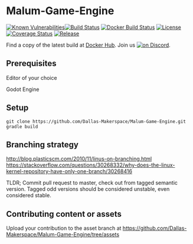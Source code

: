 # Malum-Game-Engine
[![Known Vulnerabilities](https://snyk.io/test/github/Dallas-Makerspace/Malum-Game-Engine/badge.svg?targetFile=build.gradle)](https://snyk.io/test/github/Dallas-Makerspace/Malum-Game-Engine?targetFile=build.gradle)[![Build Status](https://travis-ci.org/Dallas-Makerspace/Malum-Game-Engine.svg?branch=master)](https://travis-ci.org/Dallas-Makerspace/Malum-Game-Engine) [![Docker Build Status](https://img.shields.io/docker/build/dallasmakerspace/Malum-Game-Engine.svg)](https://hub.docker.com/r/dallasmakerspace/Malum-Game-Engine) [![License](https://img.shields.io/github/license/Dallas-Makerspace/Malum-Game-Engine.svg?style=flat-square)](https://github.com/Dallas-Makerspace/Malum-Game-Engine/blob/master/LICENCE) [![Coverage Status](https://coveralls.io/repos/github/Dallas-Makerspace/Malum-Game-Engine/badge.svg?branch=master)](https://coveralls.io/github/Dallas-Makerspace/Malum-Game-Engine?branch=master)
[![Release](https://img.shields.io/github/tag/Dallas-Makerspace/Malum-Game-Engine.svg?style=flat-square)](https://github.com/Dallas-Makerspace/Malum-Game-Engine/tags) 

Find a copy of the latest build at [Docker Hub](https://hub.docker.com/r/dallasmakerspace/Malum-Game-Engine/). Join us <a href="https://chat.dallasmakerspace.org/"><img src="https://img.shields.io/discord/300062029559889931.svg?logo=discord" alt="on Discord"></a>.

## Prerequisites

Editor of your choice

Godot Engine

## Setup

```
git clone https://github.com/Dallas-Makerspace/Malum-Game-Engine.git
gradle build
```

## Branching strategy

http://blog.plasticscm.com/2010/11/linus-on-branching.html
https://stackoverflow.com/questions/30268332/why-does-the-linux-kernel-repository-have-only-one-branch/30268416

TLDR; Commit pull request to master, check out from tagged semantic version. Tagged odd versions should be considered unstable, even considered stable.

## Contributing content or assets

Upload your contribution to the asset branch at https://github.com/Dallas-Makerspace/Malum-Game-Engine/tree/assets
